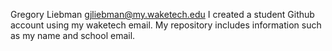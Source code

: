 Gregory Liebman
gjliebman@my.waketech.edu
I created a student Github account using my waketech email.
My repository includes information such as my name and school email.

